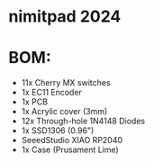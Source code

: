 # nimitpad 2024

# BOM:
- 11x Cherry MX switches
- 1x EC11 Encoder
- 1x PCB
- 1x Acrylic cover (3mm)
- 12x Through-hole 1N4148 Diodes
- 1x SSD1306 (0.96")
- SeeedStudio XIAO RP2040
- 1x Case (Prusament Lime)
